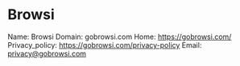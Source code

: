 
# Browsi

Name: Browsi
Domain: gobrowsi.com
Home: https://gobrowsi.com/
Privacy_policy: https://gobrowsi.com/privacy-policy
Email: privacy@gobrowsi.com
